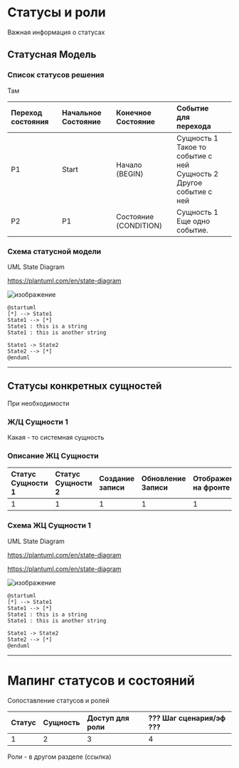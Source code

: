 # Статусы и роли

Важная информация о статусах

## Статусная Модель

### Список статусов решения

Там

| Переход состояния | Начальное Состояние | Конечное Состояние | Событие для перехода |  | 
|:-----------|:-----------|:-----------|:-----------|:-----------|
| P1 | Start | Начало (BEGIN) | Сущность 1<br>Такое то событие с ней<br>Сущность 2<br>Другое событие с ней|  |
| P2 | P1 | Состояние (CONDITION) | Сущность 1<br>Еще одно событие. |  |


### Схема статусной модели
UML State Diagram

https://plantuml.com/en/state-diagram

![изображение](https://github.com/user-attachments/assets/675a521a-3a76-4986-9592-f59d45002d7a)

```
@startuml
[*] --> State1
State1 --> [*]
State1 : this is a string
State1 : this is another string

State1 -> State2
State2 --> [*]
@enduml
```

--------

## Статусы конкретных сущностей 
При необходимости

### Ж/Ц Сущности 1
Какая - то системная сущность 

###	Описание ЖЦ Сущности

| Статус Сущности 1 | Статус Сущности 2 | Создание записи | Обновление Записи | Отображение на фронте | 
|:-----------|:-----------|:-----------|:-----------|:-----------|
| 1 | 1 | 1 | 1 | 1 | 

### Схема ЖЦ Сущности 1
UML State Diagram

https://plantuml.com/en/state-diagram


https://plantuml.com/en/state-diagram

![изображение](https://github.com/user-attachments/assets/675a521a-3a76-4986-9592-f59d45002d7a)

```
@startuml
[*] --> State1
State1 --> [*]
State1 : this is a string
State1 : this is another string

State1 -> State2
State2 --> [*]
@enduml
```

-----

#	Мапинг статусов и состояний

Сопоставление статусов и ролей

| Статус | Сущность | Доступ для роли | ??? Шаг сценария/эф ??? |
|:-----------|:-----------|:-----------|:-----------|
| 1 | 2 | 3 | 4 |

Роли - в другом разделе (ссылка)

